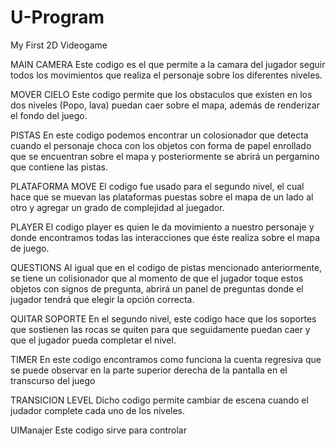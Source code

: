 # U-Program
 My First 2D Videogame 

MAIN CAMERA
Este codigo es el que permite a la camara del jugador seguir todos los movimientos que realiza el personaje sobre los diferentes niveles.

MOVER CIELO
Este codigo permite que los obstaculos que existen en los dos niveles (Popo, lava) puedan caer sobre el mapa, además de renderizar el fondo del juego.

PISTAS
En este codigo podemos encontrar un colosionador que detecta cuando el personaje choca con los objetos con forma de papel enrollado que se encuentran sobre el mapa y posteriormente se abrirá un pergamino que contiene las pistas.

PLATAFORMA MOVE
El codigo fue usado para el segundo nivel, el cual hace que se muevan las plataformas puestas sobre el mapa de un lado al otro y agregar un grado de complejidad al juegador.

PLAYER
El codigo player es quien le da movimiento a nuestro personaje y donde encontramos todas las interacciones que éste realiza sobre el mapa de juego.

QUESTIONS
Al igual que en el codigo de pistas mencionado anteriormente, se tiene un colisionador que al momento de que el jugador toque estos objetos con signos de pregunta, abrirá un panel de preguntas donde el jugador tendrá que elegir la opción correcta.

QUITAR SOPORTE
En el segundo nivel, este codigo hace que los soportes que sostienen las rocas se quiten para que seguidamente puedan caer y que el jugador pueda completar el nivel.

TIMER
En este codigo encontramos como funciona la cuenta regresiva que se puede observar en la parte superior derecha de la pantalla en el transcurso del juego

TRANSICION LEVEL
Dicho codigo permite cambiar de escena cuando el judador complete cada uno de los niveles.

UIManajer
Este codigo sirve para controlar 
